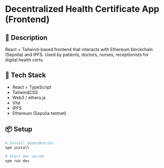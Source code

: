 # Decentralized Health Certificate App (Frontend)

## 🧪 Description
React + Tailwind-based frontend that interacts with Ethereum blockchain (Sepolia) and IPFS. Used by patients, doctors, nurses, receptionists for digital health certs.

## 🚀 Tech Stack
- React + TypeScript
- TailwindCSS
- Web3 / ethers.js
- Vite
- IPFS
- Ethereum (Sepolia testnet)

## 📦 Setup

```bash
# Install dependencies
npm install

# Start dev server
npm run dev
